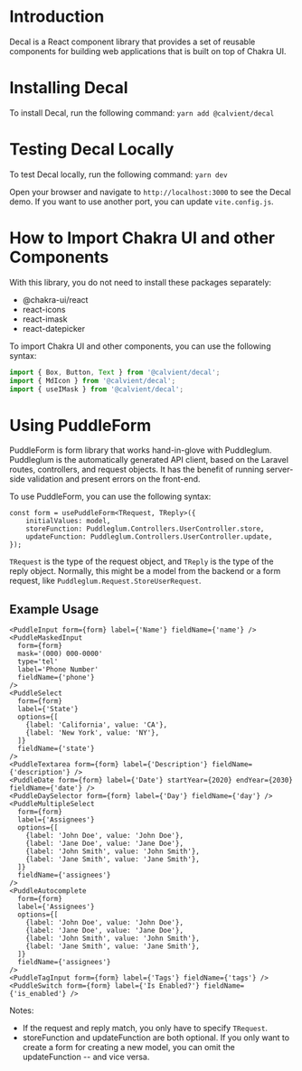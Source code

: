 # Introduction
Decal is a React component library that provides a set of reusable components for building web applications that is built on top of Chakra UI.

# Installing Decal
To install Decal, run the following command:
`yarn add @calvient/decal`

# Testing Decal Locally
To test Decal locally, run the following command:
`yarn dev`

Open your browser and navigate to `http://localhost:3000` to see the Decal demo. If you want to use another port, you can  update `vite.config.js`.

# How to Import Chakra UI and other Components
With this library, you do not need to install these packages separately:
- @chakra-ui/react
- react-icons
- react-imask
- react-datepicker

To import Chakra UI and other components, you can use the following syntax:
```jsx
import { Box, Button, Text } from '@calvient/decal';
import { MdIcon } from '@calvient/decal';
import { useIMask } from '@calvient/decal';
```

# Using PuddleForm
PuddleForm is form library that works hand-in-glove with Puddleglum. Puddleglum is the automatically generated API client, based on the Laravel routes, controllers, and request objects. It has the benefit of running server-side validation and present errors on the front-end.

To use PuddleForm, you can use the following syntax:
```tsx
const form = usePuddleForm<TRequest, TReply>({
    initialValues: model,
    storeFunction: Puddleglum.Controllers.UserController.store,
    updateFunction: Puddleglum.Controllers.UserController.update,
});
```

`TRequest` is the type of the request object, and `TReply` is the type of the reply object. Normally, this might be a model from the backend or a form request, like `Puddleglum.Request.StoreUserRequest`.

## Example Usage
```tsx
<PuddleInput form={form} label={'Name'} fieldName={'name'} />
<PuddleMaskedInput
  form={form}
  mask='(000) 000-0000'
  type='tel'
  label='Phone Number'
  fieldName={'phone'}
/>
<PuddleSelect
  form={form}
  label={'State'}
  options={[
    {label: 'California', value: 'CA'},
    {label: 'New York', value: 'NY'},
  ]}
  fieldName={'state'}
/>
<PuddleTextarea form={form} label={'Description'} fieldName={'description'} />
<PuddleDate form={form} label={'Date'} startYear={2020} endYear={2030} fieldName={'date'} />
<PuddleDaySelector form={form} label={'Day'} fieldName={'day'} />
<PuddleMultipleSelect
  form={form}
  label={'Assignees'}
  options={[
    {label: 'John Doe', value: 'John Doe'},
    {label: 'Jane Doe', value: 'Jane Doe'},
    {label: 'John Smith', value: 'John Smith'},
    {label: 'Jane Smith', value: 'Jane Smith'},
  ]}
  fieldName={'assignees'}
/>
<PuddleAutocomplete
  form={form}
  label={'Assignees'}
  options={[
    {label: 'John Doe', value: 'John Doe'},
    {label: 'Jane Doe', value: 'Jane Doe'},
    {label: 'John Smith', value: 'John Smith'},
    {label: 'Jane Smith', value: 'Jane Smith'},
  ]}
  fieldName={'assignees'}
/>
<PuddleTagInput form={form} label={'Tags'} fieldName={'tags'} />
<PuddleSwitch form={form} label={'Is Enabled?'} fieldName={'is_enabled'} />
```

Notes:
* If the request and reply match, you only have to specify `TRequest`.
* storeFunction and updateFunction are both optional. If you only want to create a form for creating a new model, you can omit the updateFunction -- and vice versa.